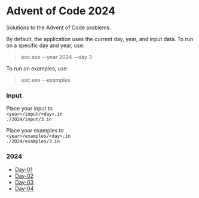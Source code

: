# Advent of Code 2024

Solutions to the Advent of Code problems.

By default, the application uses the current day, year, and input data.
To run on a specific day and year, use: 
> aoc.exe --year 2024 --day 3

To run on examples, use:
> aoc.exe  --examples

### Input

Place your input to  
`<year>/input/<day>.in`   
`./2024/input/3.in`

Place your examples to  
`<year>/examples/<day>.in`    
`./2024/examples/3.in`

### 2024
* [Day-01](https://github.com/GrigoryanArtem/advent-of-code-2024/blob/master/Puzzles.Runner/2024/Day1.cs)
* [Day-02](https://github.com/GrigoryanArtem/advent-of-code-2024/blob/master/Puzzles.Runner/2024/Day2.cs)
* [Day-03](https://github.com/GrigoryanArtem/advent-of-code-2024/blob/master/Puzzles.Runner/2024/Day3.cs)
* [Day-04](https://github.com/GrigoryanArtem/advent-of-code-2024/blob/master/Puzzles.Runner/2024/Day4.cs)
